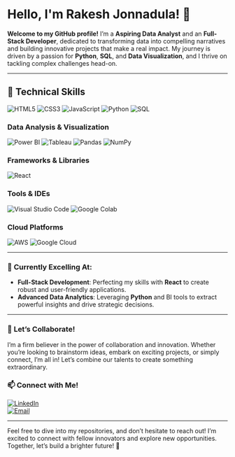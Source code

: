 # Hello, I'm Rakesh Jonnadula! 🚀

**Welcome to my GitHub profile!**
I’m a **Aspiring Data Analyst** and an **Full-Stack Developer**, dedicated to transforming data into compelling narratives and building innovative projects that make a real impact. My journey is driven by a passion for **Python**, **SQL**, and **Data Visualization**, and I thrive on tackling complex challenges head-on.

---

## 🔧 Technical Skills
![HTML5](https://img.shields.io/badge/HTML5-%23E34F26.svg?style=for-the-badge&logo=html5&logoColor=white)
![CSS3](https://img.shields.io/badge/CSS3-%231572B6.svg?style=for-the-badge&logo=css3&logoColor=white)
![JavaScript](https://img.shields.io/badge/JavaScript-%23F7DF1E.svg?style=for-the-badge&logo=javascript&logoColor=black)
![Python](https://img.shields.io/badge/Python-%233776AB.svg?style=for-the-badge&logo=python&logoColor=white)
![SQL](https://img.shields.io/badge/SQL-003B57?style=for-the-badge&logo=sqlite&logoColor=white)

### Data Analysis & Visualization
![Power BI](https://img.shields.io/badge/Power_BI-F2C811?style=for-the-badge&logo=powerbi&logoColor=black)
![Tableau](https://img.shields.io/badge/Tableau-E97627?style=for-the-badge&logo=tableau&logoColor=white)
![Pandas](https://img.shields.io/badge/Pandas-150458?style=for-the-badge&logo=pandas&logoColor=white)
![NumPy](https://img.shields.io/badge/NumPy-013243?style=for-the-badge&logo=numpy&logoColor=white)

### Frameworks & Libraries
![React](https://img.shields.io/badge/React-%2361DAFB.svg?style=for-the-badge&logo=react&logoColor=black)

### Tools & IDEs
![Visual Studio Code](https://img.shields.io/badge/Visual_Studio_Code-%23007ACC.svg?style=for-the-badge&logo=visual-studio-code&logoColor=white)
![Google Colab](https://img.shields.io/badge/Google_Colab-%23F9AB00.svg?style=for-the-badge&logo=google-colab&logoColor=black)

### Cloud Platforms
![AWS](https://img.shields.io/badge/AWS-232F3E?style=for-the-badge&logo=amazon-aws&logoColor=white)
![Google Cloud](https://img.shields.io/badge/Google_Cloud-4285F4?style=for-the-badge&logo=google-cloud&logoColor=white)

---

### 🌱 **Currently Excelling At**:
- **Full-Stack Development**: Perfecting my skills with **React** to create robust and user-friendly applications.
- **Advanced Data Analytics**: Leveraging **Python** and BI tools to extract powerful insights and drive strategic decisions.

---

### 🤝 **Let’s Collaborate!**
I’m a firm believer in the power of collaboration and innovation. Whether you’re looking to brainstorm ideas, embark on exciting projects, or simply connect, I’m all in! Let’s combine our talents to create something extraordinary.

### 📫 **Connect with Me!**
[![LinkedIn](https://img.shields.io/badge/LinkedIn-0077B5?style=for-the-badge&logo=linkedin&logoColor=white)](https://www.linkedin.com/in/rakeshj18/)  
[![Email](https://img.shields.io/badge/Email-D14836?style=for-the-badge&logo=gmail&logoColor=white)](mailto:rakeshjonnadula2002@gmail.com)

---

Feel free to dive into my repositories, and don’t hesitate to reach out! I’m excited to connect with fellow innovators and explore new opportunities. Together, let’s build a brighter future! 🌟
